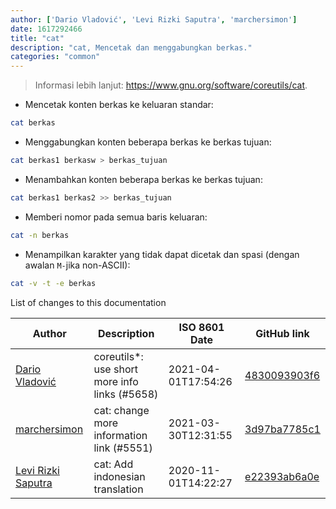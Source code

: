 ```yaml
---
author: ['Dario Vladović', 'Levi Rizki Saputra', 'marchersimon']
date: 1617292466
title: "cat"
description: "cat, Mencetak dan menggabungkan berkas."
categories: "common"
---
```

> Informasi lebih lanjut: <https://www.gnu.org/software/coreutils/cat>.

- Mencetak konten berkas ke keluaran standar:

```bash
cat berkas
```

- Menggabungkan konten beberapa berkas ke berkas tujuan:

```bash
cat berkas1 berkasw > berkas_tujuan
```

- Menambahkan konten beberapa berkas ke berkas tujuan:

```bash
cat berkas1 berkas2 >> berkas_tujuan
```

- Memberi nomor pada semua baris keluaran:

```bash
cat -n berkas
```

- Menampilkan karakter yang tidak dapat dicetak dan spasi (dengan awalan `M-`jika non-ASCII):

```bash
cat -v -t -e berkas
```
List of changes to this documentation


Author | Description | ISO 8601 Date | GitHub link
------|-----|-----|-----
[Dario Vladović](mailto:d.vladimyr@gmail.com) | coreutils*: use short more info links (#5658) | 2021-04-01T17:54:26 | [4830093903f6](https://github.com/tldr-pages/tldr/commit/4830093903f66ccf3ebbc2ecf477286e45edac59)
[marchersimon](mailto:50295997+marchersimon@users.noreply.github.com) | cat: change more information link (#5551) | 2021-03-30T12:31:55 | [3d97ba7785c1](https://github.com/tldr-pages/tldr/commit/3d97ba7785c175e55c9c9ac06f1f20b08837ea5d)
[Levi Rizki Saputra](mailto:42236775+levirs565@users.noreply.github.com) | cat: Add indonesian translation | 2020-11-01T14:22:27 | [e22393ab6a0e](https://github.com/tldr-pages/tldr/commit/e22393ab6a0ee9fa57697d95223bd93a1e4135bf)

